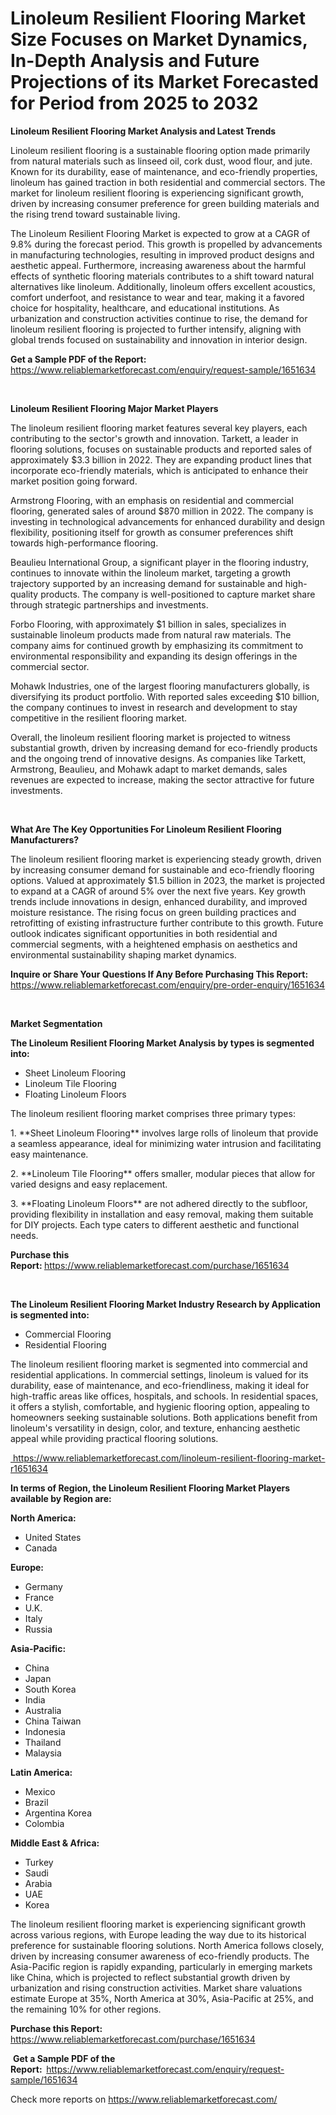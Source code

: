 <p><h1>Linoleum Resilient Flooring Market Size Focuses on Market Dynamics, In-Depth Analysis and Future Projections of its Market Forecasted for Period from 2025 to 2032</h1></p><p><strong>Linoleum Resilient Flooring Market Analysis and Latest Trends</strong></p>
<p><p>Linoleum resilient flooring is a sustainable flooring option made primarily from natural materials such as linseed oil, cork dust, wood flour, and jute. Known for its durability, ease of maintenance, and eco-friendly properties, linoleum has gained traction in both residential and commercial sectors. The market for linoleum resilient flooring is experiencing significant growth, driven by increasing consumer preference for green building materials and the rising trend toward sustainable living.</p><p>The Linoleum Resilient Flooring Market is expected to grow at a CAGR of 9.8% during the forecast period. This growth is propelled by advancements in manufacturing technologies, resulting in improved product designs and aesthetic appeal. Furthermore, increasing awareness about the harmful effects of synthetic flooring materials contributes to a shift toward natural alternatives like linoleum. Additionally, linoleum offers excellent acoustics, comfort underfoot, and resistance to wear and tear, making it a favored choice for hospitality, healthcare, and educational institutions. As urbanization and construction activities continue to rise, the demand for linoleum resilient flooring is projected to further intensify, aligning with global trends focused on sustainability and innovation in interior design.</p></p>
<p><strong>Get a Sample PDF of the Report:&nbsp;</strong> <a href="https://www.reliablemarketforecast.com/enquiry/request-sample/1651634?utm_campaign=2800&utm_medium=2&utm_source=Github&utm_content=ia&utm_term=31032025&utm_id=linoleum-resilient-flooring">https://www.reliablemarketforecast.com/enquiry/request-sample/1651634</a></p>
<p>&nbsp;</p>
<p><strong>Linoleum Resilient Flooring Major Market Players</strong></p>
<p><p>The linoleum resilient flooring market features several key players, each contributing to the sector's growth and innovation. Tarkett, a leader in flooring solutions, focuses on sustainable products and reported sales of approximately $3.3 billion in 2022. They are expanding product lines that incorporate eco-friendly materials, which is anticipated to enhance their market position going forward.</p><p>Armstrong Flooring, with an emphasis on residential and commercial flooring, generated sales of around $870 million in 2022. The company is investing in technological advancements for enhanced durability and design flexibility, positioning itself for growth as consumer preferences shift towards high-performance flooring.</p><p>Beaulieu International Group, a significant player in the flooring industry, continues to innovate within the linoleum market, targeting a growth trajectory supported by an increasing demand for sustainable and high-quality products. The company is well-positioned to capture market share through strategic partnerships and investments.</p><p>Forbo Flooring, with approximately $1 billion in sales, specializes in sustainable linoleum products made from natural raw materials. The company aims for continued growth by emphasizing its commitment to environmental responsibility and expanding its design offerings in the commercial sector.</p><p>Mohawk Industries, one of the largest flooring manufacturers globally, is diversifying its product portfolio. With reported sales exceeding $10 billion, the company continues to invest in research and development to stay competitive in the resilient flooring market. </p><p>Overall, the linoleum resilient flooring market is projected to witness substantial growth, driven by increasing demand for eco-friendly products and the ongoing trend of innovative designs. As companies like Tarkett, Armstrong, Beaulieu, and Mohawk adapt to market demands, sales revenues are expected to increase, making the sector attractive for future investments.</p></p>
<p>&nbsp;</p>
<p><strong>What Are The Key Opportunities For Linoleum Resilient Flooring Manufacturers?</strong></p>
<p><p>The linoleum resilient flooring market is experiencing steady growth, driven by increasing consumer demand for sustainable and eco-friendly flooring options. Valued at approximately $1.5 billion in 2023, the market is projected to expand at a CAGR of around 5% over the next five years. Key growth trends include innovations in design, enhanced durability, and improved moisture resistance. The rising focus on green building practices and retrofitting of existing infrastructure further contribute to this growth. Future outlook indicates significant opportunities in both residential and commercial segments, with a heightened emphasis on aesthetics and environmental sustainability shaping market dynamics.</p></p>
<p><strong>Inquire or Share Your Questions If Any Before Purchasing This Report:</strong> <a href="https://www.reliablemarketforecast.com/enquiry/pre-order-enquiry/1651634?utm_campaign=2800&utm_medium=2&utm_source=Github&utm_content=ia&utm_term=31032025&utm_id=linoleum-resilient-flooring">https://www.reliablemarketforecast.com/enquiry/pre-order-enquiry/1651634</a></p>
<p>&nbsp;</p>
<p><strong>Market Segmentation</strong></p>
<p><strong>The Linoleum Resilient Flooring Market Analysis by types is segmented into:</strong></p>
<p><ul><li>Sheet Linoleum Flooring</li><li>Linoleum Tile Flooring</li><li>Floating Linoleum Floors</li></ul></p>
<p><p>The linoleum resilient flooring market comprises three primary types: </p><p>1. **Sheet Linoleum Flooring** involves large rolls of linoleum that provide a seamless appearance, ideal for minimizing water intrusion and facilitating easy maintenance. </p><p>2. **Linoleum Tile Flooring** offers smaller, modular pieces that allow for varied designs and easy replacement.</p><p>3. **Floating Linoleum Floors** are not adhered directly to the subfloor, providing flexibility in installation and easy removal, making them suitable for DIY projects. Each type caters to different aesthetic and functional needs.</p></p>
<p><strong>Purchase this Report:&nbsp;</strong><a href="https://www.reliablemarketforecast.com/purchase/1651634?utm_campaign=2800&utm_medium=2&utm_source=Github&utm_content=ia&utm_term=31032025&utm_id=linoleum-resilient-flooring">https://www.reliablemarketforecast.com/purchase/1651634</a></p>
<p>&nbsp;</p>
<p><strong>The Linoleum Resilient Flooring Market Industry Research by Application is segmented into:</strong></p>
<p><ul><li>Commercial Flooring</li><li>Residential Flooring</li></ul></p>
<p><p>The linoleum resilient flooring market is segmented into commercial and residential applications. In commercial settings, linoleum is valued for its durability, ease of maintenance, and eco-friendliness, making it ideal for high-traffic areas like offices, hospitals, and schools. In residential spaces, it offers a stylish, comfortable, and hygienic flooring option, appealing to homeowners seeking sustainable solutions. Both applications benefit from linoleum's versatility in design, color, and texture, enhancing aesthetic appeal while providing practical flooring solutions.</p></p>
<p><a href="https://www.reliablemarketforecast.com/linoleum-resilient-flooring-market-r1651634?utm_campaign=2800&utm_medium=2&utm_source=Github&utm_content=ia&utm_term=31032025&utm_id=linoleum-resilient-flooring">&nbsp;https://www.reliablemarketforecast.com/linoleum-resilient-flooring-market-r1651634</a></p>
<p><strong>In terms of Region, the Linoleum Resilient Flooring Market Players available by Region are:</strong></p>
<p>
    <p> <strong> North America: </strong>
        <ul>
            <li>United States</li>
            <li>Canada</li>
        </ul>
        </p> 
    <p> <strong> Europe: </strong>
        <ul>
            <li>Germany</li>
            <li>France</li>
            <li>U.K.</li>
            <li>Italy</li>
            <li>Russia</li>
        </ul>
        </p> 
    <p> <strong> Asia-Pacific: </strong>
        <ul>
            <li>China</li>
            <li>Japan</li>
            <li>South Korea</li>
            <li>India</li>
            <li>Australia</li>
            <li>China Taiwan</li>
            <li>Indonesia</li>
            <li>Thailand</li>
            <li>Malaysia</li>
        </ul>
        </p> 
    <p> <strong> Latin America: </strong>
        <ul>
            <li>Mexico</li>
            <li>Brazil</li>
            <li>Argentina Korea</li>
            <li>Colombia</li>
        </ul>
        </p> 
    <p> <strong> Middle East & Africa: </strong>
        <ul>
            <li>Turkey</li>
            <li>Saudi</li>
            <li>Arabia</li>
            <li>UAE</li>
            <li>Korea</li>
        </ul>
    </p>
    </p>
<p><p>The linoleum resilient flooring market is experiencing significant growth across various regions, with Europe leading the way due to its historical preference for sustainable flooring solutions. North America follows closely, driven by increasing consumer awareness of eco-friendly products. The Asia-Pacific region is rapidly expanding, particularly in emerging markets like China, which is projected to reflect substantial growth driven by urbanization and rising construction activities. Market share valuations estimate Europe at 35%, North America at 30%, Asia-Pacific at 25%, and the remaining 10% for other regions.</p></p>
<p><strong>Purchase this Report: </strong><a href="https://www.reliablemarketforecast.com/purchase/1651634?utm_campaign=2800&utm_medium=2&utm_source=Github&utm_content=ia&utm_term=31032025&utm_id=linoleum-resilient-flooring">https://www.reliablemarketforecast.com/purchase/1651634</a></p>
<p>&nbsp;<strong>Get a Sample PDF of the Report:&nbsp;&nbsp;</strong><a href="https://www.reliablemarketforecast.com/enquiry/request-sample/1651634?utm_campaign=2800&utm_medium=2&utm_source=Github&utm_content=ia&utm_term=31032025&utm_id=linoleum-resilient-flooring">https://www.reliablemarketforecast.com/enquiry/request-sample/1651634</a></p>
<p><strong></strong></p>
<p>Check more reports on <a href="https://www.reliablemarketforecast.com/?utm_campaign=2800&utm_medium=2&utm_source=Github&utm_content=ia&utm_term=31032025&utm_id=linoleum-resilient-flooring">https://www.reliablemarketforecast.com/</a></p>